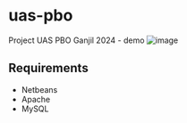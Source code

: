 # uas-pbo
Project UAS PBO Ganjil 2024 - demo
![image](https://github.com/user-attachments/assets/a37d686b-a55b-405f-b3c2-9e2b72e59d39)

## Requirements
- Netbeans
- Apache
- MySQL
